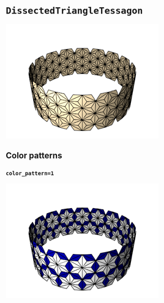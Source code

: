 # `DissectedTriangleTessagon`

![DissectedTriangleTessagon](../images/types/dissected_triangle_tessagon.png)

## Color patterns

### `color_pattern=1`

![DissectedTriangleTessagon color pattern 1](../images/types/dissected_triangle_tessagon_color1.png)
